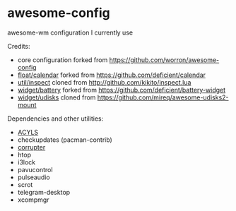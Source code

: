 # awesome-config
awesome-wm configuration I currently use

Credits:
- core configuration forked from https://github.com/worron/awesome-config
- [float/calendar](user/float/calendar.lua) forked from https://github.com/deficient/calendar
- [util/inspect](user/util/inspect.lua) cloned from http://github.com/kikito/inspect.lua
- [widget/battery](user/widget/battery.lua) forked from https://github.com/deficient/battery-widget
- [widget/udisks](user/widget/udisks.lua) cloned from https://github.com/mireq/awesome-udisks2-mount

Dependencies and other utilities:
- [ACYLS](https://github.com/worron/ACYLS)
- checkupdates (pacman-contrib)
- [corrupter](https://github.com/r00tman/corrupter)
- htop
- i3lock
- pavucontrol
- pulseaudio
- scrot
- telegram-desktop
- xcompmgr
